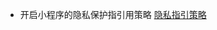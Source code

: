 * 开启小程序的隐私保护指引用策略 [隐私指引策略](https://developers.weixin.qq.com/miniprogram/dev/framework/user-privacy/)
